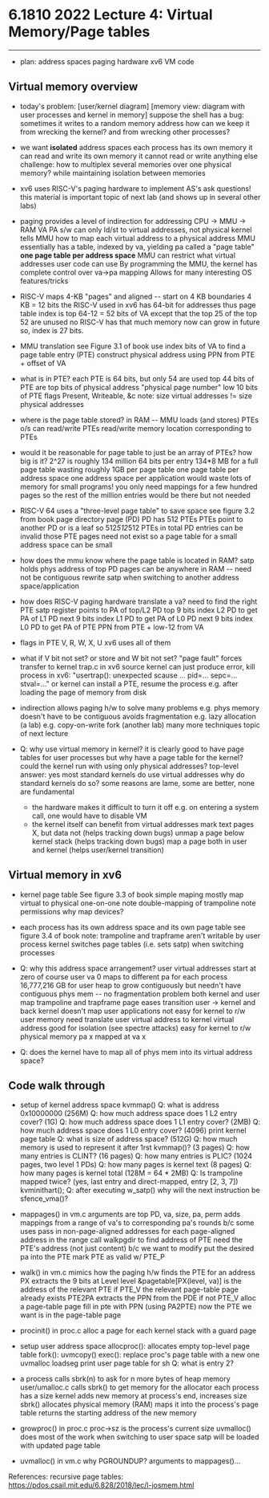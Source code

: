 # 6.1810 2022 Lecture 4: Virtual Memory/Page tables
--- 

* plan:
  address spaces
  paging hardware
  xv6 VM code

## Virtual memory overview

* today's problem:
  [user/kernel diagram]
  [memory view: diagram with user processes and kernel in memory]
  suppose the shell has a bug:
    sometimes it writes to a random memory address
  how can we keep it from wrecking the kernel?
    and from wrecking other processes?

* we want **isolated** address spaces
  each process has its own memory
  it can read and write its own memory
  it cannot read or write anything else
  challenge: 
    how to multiplex several memories over one physical memory?
	while maintaining isolation between memories

* xv6 uses RISC-V's paging hardware to implement AS's
  ask questions! this material is important
  topic of next lab (and shows up in several other labs)

* paging provides a level of indirection for addressing
  CPU -> MMU -> RAM
      VA     PA
  s/w can only ld/st to virtual addresses, not physical
  kernel tells MMU how to map each virtual address to a physical address
    MMU essentially has a table, indexed by va, yielding pa
    called a "page table"
    **one page table per address space**
  MMU can restrict what virtual addresses user code can use
  By programming the MMU, the kernel has complete control over va->pa mapping
    Allows for many interesting OS features/tricks

* RISC-V maps 4-KB "pages"
  and aligned -- start on 4 KB boundaries
  4 KB = 12 bits
  the RISC-V used in xv6 has 64-bit for addresses
  thus page table index is top 64-12 = 52 bits of VA
    except that the top 25 of the top 52 are unused
      no RISC-V has that much memory now
      can grow in future
    so, index is 27 bits.

* MMU translation
  see Figure 3.1 of book
  use index bits of VA to find a page table entry (PTE)
  construct physical address using PPN from PTE + offset of VA
  
* what is in PTE?
  each PTE is 64 bits, but only 54 are used
  top 44 bits of PTE are top bits of physical address
    "physical page number"
  low 10 bits of PTE flags
    Present, Writeable, &c
  note: size virtual addresses != size physical addresses

* where is the page table stored?
  in RAM -- MMU loads (and stores) PTEs
  o/s can read/write PTEs
    read/write memory location corresponding to PTEs   

* would it be reasonable for page table to just be an array of PTEs?
  how big is it?
  2^27 is roughly 134 million
  64 bits per entry
  134*8 MB for a full page table
    wasting roughly 1GB per page table
    one page table per address space
    one address space per application
  would waste lots of memory for small programs!
    you only need mappings for a few hundred pages
    so the rest of the million entries would be there but not needed

* RISC-V 64 uses a "three-level page table" to save space
  see figure 3.2 from book
  page directory page (PD)
    PD has 512 PTEs
    PTEs point to another PD or is a leaf
    so 512*512*512 PTEs in total
  PD entries can be invalid
    those PTE pages need not exist
    so a page table for a small address space can be small

* how does the mmu know where the page table is located in RAM?
  satp holds phys address of top PD
  pages can be anywhere in RAM -- need not be contiguous
  rewrite satp when switching to another address space/application

* how does RISC-V paging hardware translate a va?
  need to find the right PTE
  satp register points to PA of top/L2 PD
  top 9 bits index L2 PD to get PA of L1 PD
  next 9 bits index L1 PD to get PA of L0 PD
  next 9 bits index L0 PD to get PA of PTE
  PPN from PTE + low-12 from VA

* flags in PTE
  V, R, W, X, U
  xv6 uses all of them

* what if V bit not set? or store and W bit not set?
  "page fault"
  forces transfer to kernel
    trap.c in xv6 source
  kernel can just produce error, kill process
    in xv6: "usertrap(): unexpected scause ... pid=... sepc=... stval=..."
  or kernel can install a PTE, resume the process
    e.g. after loading the page of memory from disk

* indirection allows paging h/w to solve many problems
  e.g. phys memory doesn't have to be contiguous
    avoids fragmentation
  e.g. lazy allocation (a lab)
  e.g. copy-on-write fork (another lab)
  many more techniques
  topic of next lecture
  
* Q: why use virtual memory in kernel?
  it is clearly good to have page tables for user processes
  but why have a page table for the kernel?
    could the kernel run with using only physical addresses?
  top-level answer: yes
    most standard kernels do use virtual addresses
  why do standard kernels do so?
    some reasons are lame, some are better, none are fundamental
    - the hardware makes it difficult to turn it off
	  e.g. on entering a system call, one would have to disable VM
    - the kernel itself can benefit from virtual addresses
      mark text pages X, but data not (helps tracking down bugs)
      unmap a page below kernel stack (helps tracking down bugs)
      map a page both in user and kernel (helps user/kernel transition)

## Virtual memory in xv6

* kernel page table 
  See figure 3.3 of book
  simple maping mostly
    map virtual to physical one-on-one
  note double-mapping of trampoline
  note permissions
  why map devices?

* each process has its own address space
  and its own page table
  see figure 3.4 of book
    note: trampoline and trapframe aren't writable by user process
  kernel switches page tables (i.e. sets satp) when switching processes

* Q: why this address space arrangement?
  user virtual addresses start at zero
    of course user va 0 maps to different pa for each process
  16,777,216 GB for user heap to grow contiguously
    but needn't have contiguous phys mem -- no fragmentation problem
  both kernel and user map trampoline and trapframe page
    eases transition user -> kernel and back
    kernel doesn't map user applications
  not easy for kernel to r/w user memory
    need translate user virtual address to kernel virtual address
    good for isolation (see spectre attacks)
  easy for kernel to r/w physical memory
    pa x mapped at va x

* Q: does the kernel have to map all of phys mem into its virtual address space?

## Code walk through

* setup of kernel address space 
  kvmmap()
  Q: what is address 0x10000000 (256M)
  Q: how much address space does 1 L2 entry cover? (1G)
  Q: how much address space does 1 L1 entry cover? (2MB)
  Q: how much address space does 1 L0 entry cover? (4096)
  print kernel page table
  Q: what is size of address space? (512G)
  Q: how much memory is used to represent it after 1rst kvmmap()? (3 pages)
  Q: how many entries is CLINT? (16 pages)
  Q: how many entries is PLIC? (1024 pages, two level 1 PDs)
  Q: how many pages is kernel text (8 pages)
  Q: how many pages is kernel total (128M = 64 * 2MB)
  Q: Is trampoline mapped twice? (yes, last entry and direct-mapped, entry [2, 3, 7])
  kvminithart();
  Q: after executing w_satp() why will the next instruction be sfence_vma()?
	
* mappages() in vm.c
  arguments are top PD, va, size, pa, perm
  adds mappings from a range of va's to corresponding pa's
  rounds b/c some uses pass in non-page-aligned addresses
  for each page-aligned address in the range
    call walkpgdir to find address of PTE
      need the PTE's address (not just content) b/c we want to modify
    put the desired pa into the PTE
    mark PTE as valid w/ PTE_P

* walk() in vm.c
  mimics how the paging h/w finds the PTE for an address
  PX extracts the 9 bits at Level level
  &pagetable[PX(level, va)] is the address of the relevant PTE
  if PTE_V
    the relevant page-table page already exists
    PTE2PA extracts the PPN from the PDE
  if not PTE_V
    alloc a page-table page
    fill in pte with PPN (using PA2PTE)
  now the PTE we want is in the page-table page

* procinit() in proc.c
  alloc a page for each kernel stack with a guard page

* setup user address space
  allocproc(): allocates empty top-level page table
  fork(): uvmcopy()
  exec(): replace proc's page table with a new one
    uvmalloc
    loadseg
  print user page table for sh
  Q: what is entry 2? 

* a process calls sbrk(n) to ask for n more bytes of heap memory
  user/umalloc.c calls sbrk() to get memory for the allocator
  each process has a size
    kernel adds new memory at process's end, increases size
  sbrk() allocates physical memory (RAM)
  maps it into the process's page table
  returns the starting address of the new memory

* growproc() in proc.c
  proc->sz is the process's current size
  uvmalloc() does most of the work
  when switching to user space satp will be loaded with updated page table

* uvmalloc() in vm.c
  why PGROUNDUP?
  arguments to mappages()...

References:
recursive page tables: https://pdos.csail.mit.edu/6.828/2018/lec/l-josmem.html